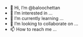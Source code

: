 - 👋 Hi, I’m @baloochettan
- 👀 I’m interested in ...
- 🌱 I’m currently learning ...
- 💞️ I’m looking to collaborate on ...
- 📫 How to reach me ...

<!---
baloochettan/baloochettan is a ✨ special ✨ repository because its `README.md` (this file) appears on your GitHub profile.
You can click the Preview link to take a look at your changes.
--->
